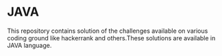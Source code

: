 # JAVA
This repository contains solution of the challenges available on various coding ground like hackerrank and others.These solutions are available in JAVA language.
